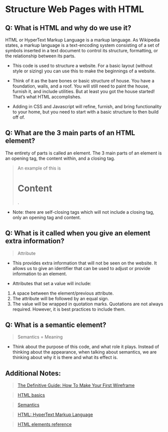 # Structure Web Pages with HTML

## Q: What is HTML and why do we use it?

HTML or HyperText Markup Language is a markup language. As Wikipedia states, a markup language is a text-encoding system consisting of a set of symbols inserted in a text document to control its structure, formatting, or the relationship between its parts.

- This code is used to structure a website. For a basic layout (without style or sizing) you can use this to make the beginnings of a website.

- Think of it as the bare bones or basic structure of house. You have a foundation, walls, and a roof. You will still need to paint the house, furnish it, and include utilities. But at least you got the house started! That’s what HTML accomplishes.

- Adding in CSS and Javascript will refine, furnish, and bring functionality to your home, but you need to start with a basic structure to then build off of.

## Q: What are the 3 main parts of an HTML element?

The entirety of parts is called an element. The 3 main parts of an element is an opening tag, the content within, and a closing tag.

> An example of this is <h1>Content</h1>.

- Note: there are self-closing tags which will not include a closing tag, only an opening tag and content.

## Q: What is it called when you give an element extra information?

> Attribute

- This provides extra information that will not be seen on the website. It allows us to give an identifier that can be used to adjust or provide information to an element.

- Attributes that set a value will include:

1) A space between the element/previous attribute.
2) The attribute will be followed by an equal sign.
3) The value will be wrapped in quotation marks. Quotations are not always required. However, it is best practices to include them.

## Q: What is a semantic element?

> Semantics = Meaning 

- Think about the purpose of this code, and what role it plays. Instead of thinking about the appearance, when talking about semantics, we are thinking about why it is there and what its effect is.

## Additional Notes:

> [The Definitive Guide: How To Make Your First Wireframe](https://careerfoundry.com/en/blog/ux-design/how-to-create-your-first-wireframe/)

> [HTML basics](https://developer.mozilla.org/en-US/docs/Learn/Getting_started_with_the_web/HTML_basics)

> [Semantics](https://developer.mozilla.org/en-US/docs/Glossary/Semantics)

> [HTML: HyperText Markup Language](https://developer.mozilla.org/en-US/docs/Web/HTML)

> [HTML elements reference](https://developer.mozilla.org/en-US/docs/Web/HTML/Element)
